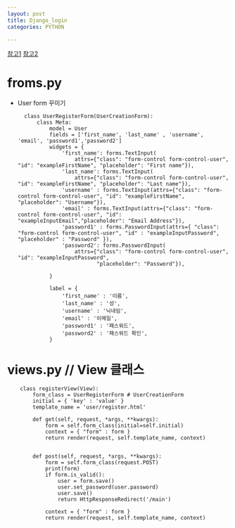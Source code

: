 ```yaml
---
layout: post
title: Django_login
categories: PYTHON

---
```

[참고1]
[참고2]

# froms.py
* User form 꾸미기

        class UserRegisterForm(UserCreationForm):
            class Meta:
                model = User
                fields = ['first_name', 'last_name' , 'username', 'email', 'password1','password2']
                widgets = {
                    'first_name': forms.TextInput(
                        attrs={"class": "form-control form-control-user", "id": "exampleFirstName", "placeholder": "First name"}),
                    'last_name': forms.TextInput(
                        attrs={"class": "form-control form-control-user", "id": "exampleFirstName", "placeholder": "Last name"}),
                    'username' : forms.TextInput(attrs={"class": "form-control form-control-user", "id": "exampleFirstName", "placeholder": "Username"}),
                    'email' : forms.TextInput(attrs={"class": "form-control form-control-user", "id": "exampleInputEmail","placeholder": "Email Address"}),
                    'password1' : forms.PasswordInput(attrs={ "class": "form-control form-control-user", "id" : "exampleInputPassword", "placeholder" : "Password" }),
                    'password2': forms.PasswordInput(
                        attrs={"class": "form-control form-control-user", "id": "exampleInputPassword",
                               "placeholder": "Password"}),

                }

                label = {
                    'first_name' : '이름',
                    'last_name' : '성',
                    'username' : '닉네임',
                    'email' : '이메일',
                    'password1' : '패스워드',
                    'password2' : '패스워드 확인',
                }

# views.py  // View 클래스

        class registerView(View):
            form_class = UserRegisterForm # UserCreationForm
            initial = { 'key' : 'value' }
            template_name = 'user/register.html'

            def get(self, request, *args, **kwargs):
                form = self.form_class(initial=self.initial)
                context = { "form" : form }
                return render(request, self.template_name, context)


            def post(self, request, *args, **kwargs):
                form = self.form_class(request.POST)
                print(form)
                if form.is_valid():
                    user = form.save()
                    user.set_password(user.password)
                    user.save()
                    return HttpResponseRedirect('/main')

                context = { "form" : form }
                return render(request, self.template_name, context)
                


[참고1]:https://docs.djangoproject.com/en/2.2/ref/contrib/auth/
[참고2]:http://ruaa.me/django-view/

